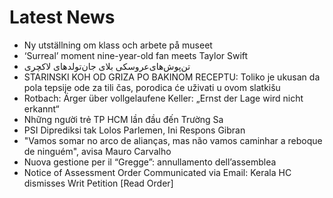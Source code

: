 # Latest News
-  Ny utställning om klass och arbete på museet
-  ‘Surreal’ moment nine-year-old fan meets Taylor Swift
-  تن‌پوش‌های‌عروسکی بلای جان‌تولدهای لاکچری
-  STARINSKI KOH OD GRIZA PO BAKINOM RECEPTU: Toliko je ukusan da pola tepsije ode za tili čas, porodica će uživati u ovom slatkišu
-  Rotbach: Ärger über vollgelaufene Keller: „Ernst der Lage wird nicht erkannt“
-  Những người trẻ TP HCM lần đầu đến Trường Sa
-  PSI Diprediksi tak Lolos Parlemen, Ini Respons Gibran
-  "Vamos somar no arco de alianças, mas não vamos caminhar a reboque de ninguém", avisa Mauro Carvalho
-  Nuova gestione per il “Gregge”: annullamento dell’assemblea
-  Notice of Assessment Order Communicated via Email: Kerala HC dismisses Writ Petition [Read Order]
